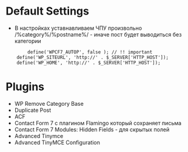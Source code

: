 # Default Settings

- В настройках уставнавливаем ЧПУ произвольно /%category%/%postname%/ - иначе пост будет выводиться без категории

```
		define('WPCF7_AUTOP', false ); // !! important
    define('WP_SITEURL', 'http://' . $_SERVER['HTTP_HOST']);
    define('WP_HOME', 'http://' . $_SERVER['HTTP_HOST']);
```

# Plugins
- WP Remove Category Base
- Duplicate Post
- ACF
- Contact Form 7 с плагином Flamingo который сохраняет письма
- Contact Form 7 Modules: Hidden Fields - для скрытых полей
- Advanced Tinymce
- Advanced TinyMCE Configuration